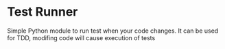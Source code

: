 Test Runner
==========
Simple Python module to run test when your code changes.
It can be used for TDD, modifing code will cause execution of tests